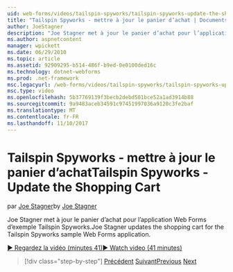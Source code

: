```yaml
---
uid: web-forms/videos/tailspin-spyworks/tailspin-spyworks-update-the-shopping-cart
title: "Tailspin Spyworks - mettre à jour le panier d’achat | Documents Microsoft"
author: JoeStagner
description: "Joe Stagner met à jour le panier d’achat pour l’application Web Forms d’exemple Tailspin Spyworks."
ms.author: aspnetcontent
manager: wpickett
ms.date: 06/29/2010
ms.topic: article
ms.assetid: 92909295-b514-486f-b9ed-0e0100ded16c
ms.technology: dotnet-webforms
ms.prod: .net-framework
msc.legacyurl: /web-forms/videos/tailspin-spyworks/tailspin-spyworks-update-the-shopping-cart
msc.type: video
ms.openlocfilehash: 5b37769139f3becb2debd501bce52a1ad3914b88
ms.sourcegitcommit: 9a9483aceb34591c97451997036a9120c3fe2baf
ms.translationtype: MT
ms.contentlocale: fr-FR
ms.lasthandoff: 11/10/2017
---
```

<a name="tailspin-spyworks---update-the-shopping-cart"></a><span data-ttu-id="e3f58-103">Tailspin Spyworks - mettre à jour le panier d’achat</span><span class="sxs-lookup"><span data-stu-id="e3f58-103">Tailspin Spyworks - Update the Shopping Cart</span></span>
====================
<span data-ttu-id="e3f58-104">par [Joe Stagner](https://github.com/JoeStagner)</span><span class="sxs-lookup"><span data-stu-id="e3f58-104">by [Joe Stagner](https://github.com/JoeStagner)</span></span>

<span data-ttu-id="e3f58-105">Joe Stagner met à jour le panier d’achat pour l’application Web Forms d’exemple Tailspin Spyworks.</span><span class="sxs-lookup"><span data-stu-id="e3f58-105">Joe Stagner updates the shopping cart for the Tailspin Spyworks sample Web Forms application.</span></span>

[<span data-ttu-id="e3f58-106">&#9654; Regardez la vidéo (minutes 41)</span><span class="sxs-lookup"><span data-stu-id="e3f58-106">&#9654; Watch video (41 minutes)</span></span>](https://channel9.msdn.com/Blogs/ASP-NET-Site-Videos/tailspin-spyworks-update-the-shopping-cart)

>[!div class="step-by-step"]
<span data-ttu-id="e3f58-107">[Précédent](tailspin-spyworks-display-shopping-cart.md)
[Suivant](tailspin-spyworks-migrate-the-shopping-cart.md)</span><span class="sxs-lookup"><span data-stu-id="e3f58-107">[Previous](tailspin-spyworks-display-shopping-cart.md)
[Next](tailspin-spyworks-migrate-the-shopping-cart.md)</span></span>

